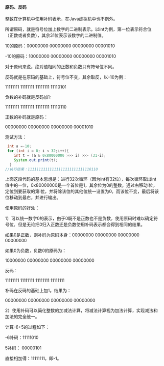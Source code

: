 #### 原码、反码

整数在计算机中使用补码表示，在Java虚拟机中也不例外。

所谓原码，就是符号位加上数字的二进制表示。以int为例，第一位表示符合位（正数或者负数），其余31位表示该数字的二进制值。

10的原码：00000000 00000000  00000000 00001010

-10的原码：10000000 00000000  00000000 00001010

对于原码来说，绝对值相同的正数和负数只有符号位不同。

反码就是在原码的基础上，符号位不变，其余取反，以-10为例：

11111111 11111111 11111111 11110101

负数的补码就是反码加1:

11111111 11111111 11111111 11110110

正数的补码就是原码：

00000000 00000000  00000000 00001010

测试方法：

```java
 int a =-10;
 for (int i = 0; i < 32;i++){
 	int t = (a & 0x80000000 >>> i) >>> (31-i);
 	System.out.print(t);
  }
//执行结果：11111111111111111111111111110110
```

上面这段代码的基本思想是：进行32次循环（因为int有32位），每次循环取出int值中的一位，0x80000000是一个首位是1，其余位为0的整数，通过右移动i位，定位到要获取的第i位，并将除该位的其他位统一设置为0，而该位不变，最后将该位移动到最右，并进行输出。

使用原码的好处：

1）可以统一数字0的表示，由于0既不是正数也不是负数，使用原码时难以确定符号位，但是无论把0归入正数还是负数使用补码表示都会得到相同的结果。

如果0是正数，则补码为原码本身：00000000 00000000 00000000 00000000

如果0为负数，负数0的原码为：

10000000 00000000 00000000 00000000

反码：

11111111 11111111 11111111 11111111

补码在反码的基础上加1，结果为：

00000000 00000000 00000000 00000000

2）使用补码可以简化整数的加减法计算，将减法计算视为加法计算，实现减法和加法的完全统一。

计算-6+5的过程如下：

-6补码：11111010

5补码： 00000101

直接相加得：11111111，即-1。



